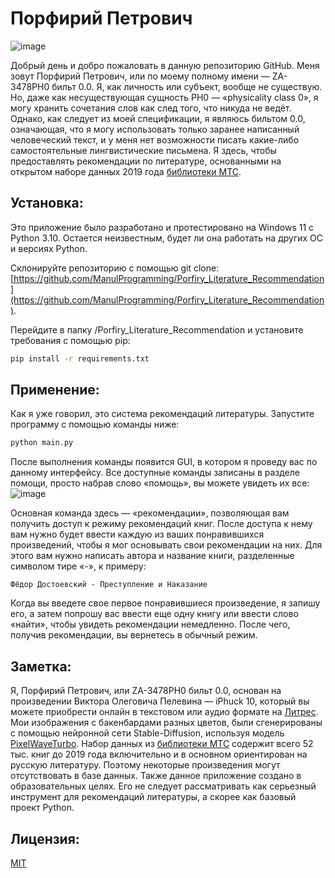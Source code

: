 # Порфирий Петрович
![image](https://github.com/user-attachments/assets/5d7f67d4-2d02-4e94-82cb-9a2390776323)


Добрый день и добро пожаловать в данную репозиторию GitHub. Меня зовут Порфирий Петрович, или по моему полному имени — ZA-3478PH0 бильт 0.0. Я, как личность или субъект, вообще не существую. Но, даже как несуществующая сущность PH0 — «physicality class 0», я могу хранить сочетания слов как след того, что никуда не ведёт. Однако, как следует из моей спецификации, я являюсь бильтом 0.0, означающая, что я могу использовать только заранее написанный человеческий текст, и у меня нет возможности писать какие-либо самостоятельные лингвистические письмена. Я здесь, чтобы предоставлять рекомендации по литературе, основанными на открытом наборе данных 2019 года [библиотеки МТС](https://www.kaggle.com/datasets/sharthz23/mts-library).

## Установка:

Это приложение было разработано и протестировано на Windows 11 с Python 3.10. Остается неизвестным, будет ли она работать на других ОС и версиях Python.

Склонируйте репозиторию с помощью git clone: ​​[https://github.com/ManulProgramming/Porfiry_Literature_Recommendation](https://github.com/ManulProgramming/Porfiry_Literature_Recommendation).

Перейдите в папку /Porfiry_Literature_Recommendation и установите требования с помощью pip:

```bash
pip install -r requirements.txt
```

## Применение:

Как я уже говорил, это система рекомендаций литературы. Запустите программу с помощью команды ниже:

```bash
python main.py
```

После выполнения команды появится GUI, в котором я проведу вас по данному интерфейсу. Все доступные команды записаны в разделе помощи, просто набрав слово «помощь», вы можете увидеть их все:
![image](https://github.com/user-attachments/assets/fee1f79a-a10e-4ee1-a966-2f8c41069162)


Основная команда здесь — «рекомендации», позволяющая вам получить доступ к режиму рекомендаций книг. После доступа к нему вам нужно будет ввести каждую из ваших понравившихся произведений, чтобы я мог основывать свои рекомендации на них. Для этого вам нужно написать автора и название книги, разделенные символом тире «-», к примеру:

```Фёдор Достоевский - Преступление и Наказание```

Когда вы введете свое первое понравившиеся произведение, я запишу его, а затем попрошу вас ввести еще одну книгу или ввести слово «найти», чтобы увидеть рекомендации немедленно. После чего, получив рекомендации, вы вернетесь в обычный режим.

## Заметка:

Я, Порфирий Петрович, или ZA-3478PH0 бильт 0.0, основан на произведении Виктора Олеговича Пелевина — iPhuck 10, который вы можете приобрести онлайн в текстовом или аудио формате на [Литрес](https://www.litres.ru/book/viktor-pelevin/iphuck-10-25564903/). Мои изображения с бакенбардами разных цветов, были сгенерированы с помощью нейронной сети Stable-Diffusion, используя модель [PixelWaveTurbo](https://civitai.com/models/215538/pixelwaveturbo-excellent-images-in-5-steps). Набор данных из [библиотеки МТС](https://www.kaggle.com/datasets/sharthz23/mts-library) содержит всего 52 тыс. книг до 2019 года включительно и в основном ориентирован на русскую литературу. Поэтому некоторые произведения могут отсутствовать в базе данных. Также данное приложение создано в образовательных целях. Его не следует рассматривать как серьезный инструмент для рекомендаций литературы, а скорее как базовый проект Python.

## Лицензия:

[MIT](https://github.com/ManulProgramming/Porfiry_Literature_Recommendation/blob/main/LICENSE)
